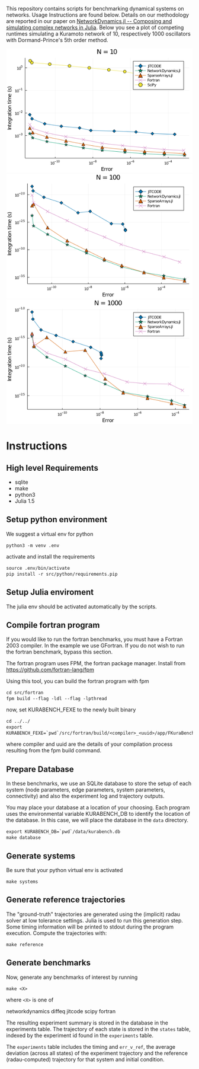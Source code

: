 This repository contains scripts for benchmarking dynamical systems on networks. Usage Instructions are found below. Details on our methodology are reported in our paper on [NetworkDynamics.jl -- Composing and simulating complex networks in Julia](https://arxiv.org/abs/2012.12696). Below you see a plot of competing runtimes simulating a Kuramoto network of 10, respectively 1000 oscillators with Dormand-Prince's 5th order method.

![Work precision diagram of a network with 10 Kuramoto oscillators.](https://github.com/PIK-ICoN/NetworkDynamicsBenchmarks/blob/main/utils/plotting/WPD10.png?raw=true)
![Work precision diagram of a network with 100 Kuramoto oscillators.](https://github.com/PIK-ICoN/NetworkDynamicsBenchmarks/blob/main/utils/plotting/WPD100.png?raw=true)
![Work precision diagram of a network with 1000 Kuramoto oscillators.](https://github.com/PIK-ICoN/NetworkDynamicsBenchmarks/blob/main/utils/plotting/WPD1000.png?raw=true)


# Instructions

## High level Requirements

 - sqlite
 - make
 - python3
 - Julia 1.5

## Setup python environment
We suggest a virtual env for python

```
python3 -m venv .env
```

activate and install the requirements

```
source .env/bin/activate
pip install -r src/python/requirements.pip
```

## Setup Julia enviroment

The julia env should be activated automatically by the scripts.

## Compile fortran program

If you would like to run the fortran benchmarks, you must have a Fortran
2003 compiler. In the example we use GFortran. If you do not wish to run
the fortran benchmark, bypass this section.

The fortran program uses FPM, the fortran package manager. Install from
https://github.com/fortran-lang/fpm

Using this tool, you can build the fortran program with fpm

```
cd src/fortran
fpm build --flag -ldl --flag -lpthread
```

now, set KURABENCH_FEXE to the newly built binary

```
cd ../../
export
KURABENCH_FEXE=`pwd`/src/fortran/build/<compiler>_<uuid>/app/FKuraBenchmark
```

where compiler and uuid are the details of your compilation process
resulting from the fpm build command.

## Prepare Database

In these benchmarks, we use an SQLite database to store the setup of
each system (node parameters, edge parameters, system parameters,
connectivity) and also the experiment log and trajectory outputs.

You may place your database at a location of your choosing. Each program
uses the environmental variable KURABENCH_DB to identify the location of
the database. In this case, we will place the database in the `data`
directory.

```
export KURABENCH_DB=`pwd`/data/kurabench.db
make database
```

## Generate systems

Be sure that your python virtual env is activated

```
make systems
```

## Generate reference trajectories

The "ground-truth" trajectories are generated using the (implicit) radau
solver at low tolerance settings. Julia is used to run this generation
step. Some timing information will be printed to stdout during the
program execution. Compute the trajectories with:

```
make reference
```

## Generate benchmarks

Now, generate any benchmarks of interest by running

```
make <X>
```

where `<X>` is one of

   networkdynamics
   diffeq
   jitcode
   scipy
   fortran

The resulting experiment summary is stored in the database in the
experiments table. The trajectory of each state is stored in the
`states` table, indexed by the experiment id found in the `experiments`
table.

The `experiments` table includes the timing and `err_v_ref`, the average
deviation (across all states) of the experiment trajectory and the
reference (radau-computed) trajectory for that system and initial
condition.
